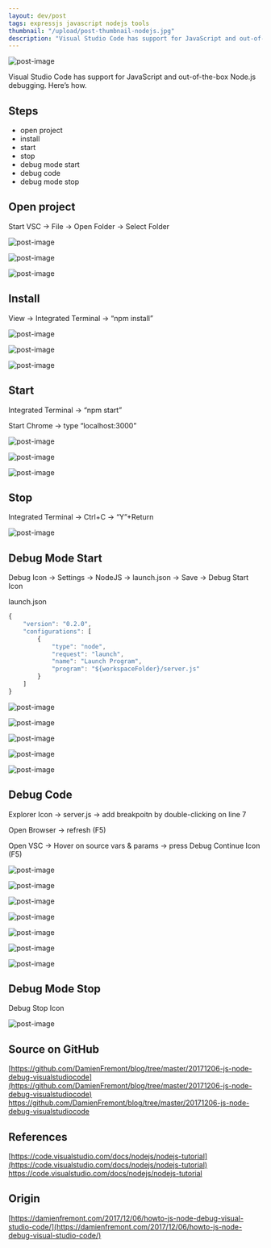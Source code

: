 ```yaml
---
layout: dev/post
tags: expressjs javascript nodejs tools
thumbnail: "/upload/post-thumbnail-nodejs.jpg"
description: "Visual Studio Code has support for JavaScript and out-of-the-box Node.js debugging. Here’s how..."
---
```


 
![post-image](/upload/post-thumbnail-nodejs.jpg)
 
Visual Studio Code has support for JavaScript and out-of-the-box Node.js debugging. Here’s how.
 

 
## Steps
 
* open project
* install
* start
* stop
* debug mode start
* debug code
* debug mode stop
 
## Open project
 
Start VSC -> File -> Open Folder -> Select Folder
 
![post-image](/upload/171206223013409.png)
 

 
![post-image](/upload/171206223014507.png)
 

 
![post-image](/upload/171206223015421.png)
 

 
## Install
 
View -> Integrated Terminal -> “npm install”
 
![post-image](/upload/171206223016109.png)
 

 
![post-image](/upload/171206223017336.png)
 

 
![post-image](/upload/171206223018269.png)
 

 
## Start
 
Integrated Terminal -> “npm start”
 
Start Chrome -> type “localhost:3000”
 
![post-image](/upload/171206223019126.png)
 

 
![post-image](/upload/171206223019766.png)
 

 
![post-image](/upload/171206223020505.png)
 

 
## Stop
 
Integrated Terminal -> Ctrl+C  -> “Y”+Return
 
![post-image](/upload/171206223020854.png)
 

 
## Debug Mode Start
 
Debug Icon -> Settings -> NodeJS -> launch.json -> Save -> Debug Start Icon
 
launch.json
 
```javascript
{
    "version": "0.2.0",
    "configurations": [
        {
            "type": "node",
            "request": "launch",
            "name": "Launch Program",
            "program": "${workspaceFolder}/server.js"
        }
    ]
}
```
 
![post-image](/upload/171206223021545.png)
 

 
![post-image](/upload/171206223022300.png)
 

 
![post-image](/upload/171206223023082.png)
 

 
![post-image](/upload/171206223023841.png)
 

 
![post-image](/upload/171206223025241.png)
 

 
 
 
## Debug Code
 
Explorer Icon -> server.js -> add breakpoitn by double-clicking on line 7
 
Open Browser -> refresh (F5)
 
Open VSC -> Hover on source vars & params -> press Debug Continue Icon (F5)
 
![post-image](/upload/171206223026335.png)
 

 
![post-image](/upload/171206223027446.png)
 

 
![post-image](/upload/171206223028388.png)
 

 
![post-image](/upload/171206223029155.png)
 

 
![post-image](/upload/171206223029688.png)
 

 
![post-image](/upload/171206223029948.png)
 

 
![post-image](/upload/171206223031066.png)
 

 
## Debug Mode Stop
 
Debug Stop Icon
 
![post-image](/upload/171206223031912.png)
 

 
## Source on GitHub
 
[https://github.com/DamienFremont/blog/tree/master/20171206-js-node-debug-visualstudiocode](https://github.com/DamienFremont/blog/tree/master/20171206-js-node-debug-visualstudiocode)
https://github.com/DamienFremont/blog/tree/master/20171206-js-node-debug-visualstudiocode
 
## References
 
[https://code.visualstudio.com/docs/nodejs/nodejs-tutorial](https://code.visualstudio.com/docs/nodejs/nodejs-tutorial)
https://code.visualstudio.com/docs/nodejs/nodejs-tutorial
 
 
 
 
## Origin
[https://damienfremont.com/2017/12/06/howto-js-node-debug-visual-studio-code/](https://damienfremont.com/2017/12/06/howto-js-node-debug-visual-studio-code/)
 
